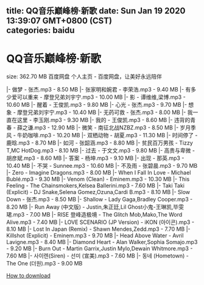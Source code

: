 
title: QQ音乐巅峰榜·新歌
date: Sun Jan 19 2020 13:39:07 GMT+0800 (CST)    
categories: baidu
---

# QQ音乐巅峰榜·新歌
size: 362.70 MB
 百度网盘 个人主页 - 百度网盘，让美好永远陪伴
 
|- 做梦 - 张杰.mp3 - 8.50 MB
|- 张家明和婉君 - 李荣浩.mp3 - 9.40 MB
|- 有多少爱可以重来 - 摩登兄弟刘宇宁.mp3 - 10.00 MB
|- 影 - 谭维维,梁博.mp3 - 10.60 MB
|- 醒着 - 王俊凯.mp3 - 9.80 MB
|- 心光 - 张杰.mp3 - 9.70 MB
|- 想象 - 摩登兄弟刘宇宁.mp3 - 10.40 MB
|- 无药可救 - 张杰.mp3 - 8.00 MB
|- 我一直在这里 - 李玉刚.mp3 - 9.30 MB
|- 我的 - 王俊凯.mp3 - 8.60 MB
|- 违背的青春 - 薛之谦.mp3 - 12.90 MB
|- 微笑 - 南征北战NZBZ.mp3 - 8.50 MB
|- 岁月季风 - 牛奶咖啡.mp3 - 10.20 MB
|- 双栖动物 - 胡夏.mp3 - 11.30 MB
|- 时间停了 - 鹿晗.mp3 - 8.70 MB
|- 如河 - 张韶涵.mp3 - 8.80 MB
|- 贫民百万男孩 - Tizzy T,MC HotDog.mp3 - 8.10 MB
|- 过去 - 于文文.mp3 - 9.80 MB
|- 高贵与卑微 - 胡彦斌.mp3 - 8.60 MB
|- 答案 - 杨坤.mp3 - 9.10 MB
|- 出现 - 那英.mp3 - 10.40 MB
|- 不哭 - Sunnee.mp3 - 10.60 MB
|- 不及雨 - 张碧晨.mp3 - 9.70 MB
|- Zero - Imagine Dragons.mp3 - 8.00 MB
|- When I Fall In Love - Michael Bublé.mp3 - 9.30 MB
|- Venom (Clean) - Eminem.mp3 - 10.30 MB
|- This Feeling - The Chainsmokers,Kelsea Ballerini.mp3 - 7.60 MB
|- Taki Taki (Explicit) - DJ Snake,Selena Gomez,Ozuna,Cardi B.mp3 - 8.10 MB
|- Slow Down - 张杰.mp3 - 8.50 MB
|- Shallow - Lady Gaga,Bradley Cooper.mp3 - 8.20 MB
|- Run Away (中文版) - Justin,朱正廷,Lil Ghost小鬼-王琳凯,毕雯珺.mp3 - 7.00 MB
|- RISE 登峰造极境 - The Glitch Mob,Mako,The Word Alive.mp3 - 7.40 MB
|- LOVE SCENARIO (JP Version) - iKON (아이콘).mp3 - 8.10 MB
|- Lost In Japan (Remix) - Shawn Mendes,Zedd.mp3 - 7.70 MB
|- Killshot (Explicit) - Eminem.mp3 - 9.70 MB
|- Head Above Water - Avril Lavigne.mp3 - 8.40 MB
|- Diamond Heart - Alan Walker,Sophia Somajo.mp3 - 9.20 MB
|- Burn Out - Martin Garrix,Justin Mylo,Dewain Whitmore.mp3 - 7.60 MB
|- 사이렌(Siren) - 선미 (宣美).mp3 - 7.60 MB
|- 동네 (Hometown) - The One (더원).mp3 - 9.00 MB

[How to download](https://bpcam.bemobtrk.com/go/2ceec3aa-1ca2-46d6-b9ff-aaa5c184517c?jno=1777)